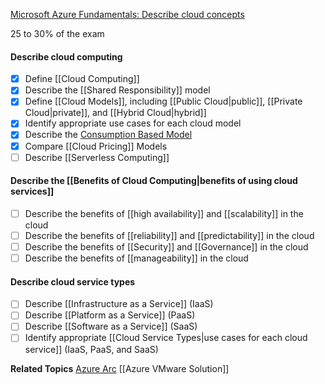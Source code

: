 [Microsoft Azure Fundamentals: Describe cloud concepts](https://learn.microsoft.com/en-us/training/paths/microsoft-azure-fundamentals-describe-cloud-concepts/)

25 to 30% of the exam
#### Describe cloud computing
- [x] Define [[Cloud Computing]]
- [x] Describe the [[Shared Responsibility]] model
- [x] Define [[Cloud Models]], including [[Public Cloud|public]], [[Private Cloud|private]], and [[Hybrid Cloud|hybrid]]
- [x] Identify appropriate use cases for each cloud model
- [x] Describe the [Consumption Based Model](Consumption%20Based%20Model)
- [x] Compare [[Cloud Pricing]] Models
- [ ] Describe [[Serverless Computing]]
#### Describe the [[Benefits of Cloud Computing|benefits of using cloud services]]
- [ ] Describe the benefits of [[high availability]] and [[scalability]] in the cloud
- [ ] Describe the benefits of [[reliability]] and [[predictability]] in the cloud
- [ ] Describe the benefits of [[Security]] and [[Governance]] in the cloud
- [ ] Describe the benefits of [[manageability]] in the cloud
#### Describe cloud service types
- [ ] Describe [[Infrastructure as a Service]] (IaaS)
- [ ] Describe [[Platform as a Service]] (PaaS)
- [ ] Describe [[Software as a Service]] (SaaS)
- [ ] Identify appropriate [[Cloud Service Types|use cases for each cloud service]] (IaaS, PaaS, and SaaS)

**Related Topics**
[Azure Arc](Azure%20Arc)
[[Azure VMware Solution]]
